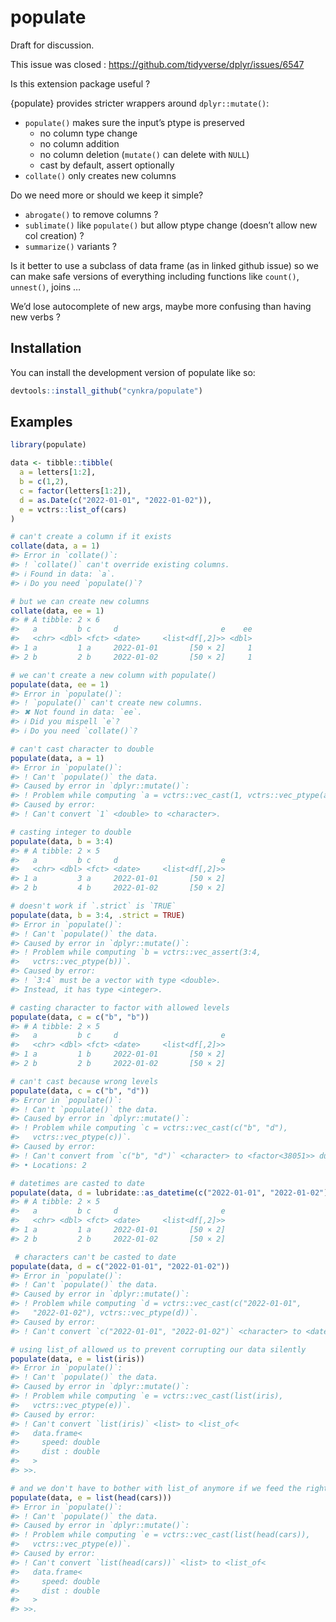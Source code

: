 
<!-- README.md is generated from README.Rmd. Please edit that file -->

# populate

Draft for discussion.

This issue was closed : <https://github.com/tidyverse/dplyr/issues/6547>

Is this extension package useful ?

{populate} provides stricter wrappers around `dplyr::mutate()`:

- `populate()` makes sure the input’s ptype is preserved
  - no column type change
  - no column addition
  - no column deletion (`mutate()` can delete with `NULL`)
  - cast by default, assert optionally
- `collate()` only creates new columns

Do we need more or should we keep it simple?

- `abrogate()` to remove columns ?
- `sublimate()` like `populate()` but allow ptype change (doesn’t allow
  new col creation) ?
- `summarize()` variants ?

Is it better to use a subclass of data frame (as in linked github issue)
so we can make safe versions of everything including functions like
`count()`, `unnest()`, joins …

We’d lose autocomplete of new args, maybe more confusing than having new
verbs ?

## Installation

You can install the development version of populate like so:

``` r
devtools::install_github("cynkra/populate")
```

## Examples

``` r
library(populate)

data <- tibble::tibble(
  a = letters[1:2],
  b = c(1,2), 
  c = factor(letters[1:2]), 
  d = as.Date(c("2022-01-01", "2022-01-02")), 
  e = vctrs::list_of(cars)
)

# can't create a column if it exists
collate(data, a = 1) 
#> Error in `collate()`:
#> ! `collate()` can't override existing columns.
#> ℹ Found in data: `a`.
#> ℹ Do you need `populate()`?

# but we can create new columns
collate(data, ee = 1) 
#> # A tibble: 2 × 6
#>   a         b c     d                       e    ee
#>   <chr> <dbl> <fct> <date>     <list<df[,2]>> <dbl>
#> 1 a         1 a     2022-01-01       [50 × 2]     1
#> 2 b         2 b     2022-01-02       [50 × 2]     1

# we can't create a new column with populate()
populate(data, ee = 1) 
#> Error in `populate()`:
#> ! `populate()` can't create new columns.
#> ✖ Not found in data: `ee`.
#> ℹ Did you mispell `e`?
#> ℹ Do you need `collate()`?

# can't cast character to double
populate(data, a = 1)
#> Error in `populate()`:
#> ! Can't `populate()` the data.
#> Caused by error in `dplyr::mutate()`:
#> ! Problem while computing `a = vctrs::vec_cast(1, vctrs::vec_ptype(a))`.
#> Caused by error:
#> ! Can't convert `1` <double> to <character>.

# casting integer to double
populate(data, b = 3:4) 
#> # A tibble: 2 × 5
#>   a         b c     d                       e
#>   <chr> <dbl> <fct> <date>     <list<df[,2]>>
#> 1 a         3 a     2022-01-01       [50 × 2]
#> 2 b         4 b     2022-01-02       [50 × 2]

# doesn't work if `.strict` is `TRUE`
populate(data, b = 3:4, .strict = TRUE) 
#> Error in `populate()`:
#> ! Can't `populate()` the data.
#> Caused by error in `dplyr::mutate()`:
#> ! Problem while computing `b = vctrs::vec_assert(3:4,
#>   vctrs::vec_ptype(b))`.
#> Caused by error:
#> ! `3:4` must be a vector with type <double>.
#> Instead, it has type <integer>.

# casting character to factor with allowed levels
populate(data, c = c("b", "b")) 
#> # A tibble: 2 × 5
#>   a         b c     d                       e
#>   <chr> <dbl> <fct> <date>     <list<df[,2]>>
#> 1 a         1 b     2022-01-01       [50 × 2]
#> 2 b         2 b     2022-01-02       [50 × 2]

# can't cast because wrong levels
populate(data, c = c("b", "d")) 
#> Error in `populate()`:
#> ! Can't `populate()` the data.
#> Caused by error in `dplyr::mutate()`:
#> ! Problem while computing `c = vctrs::vec_cast(c("b", "d"),
#>   vctrs::vec_ptype(c))`.
#> Caused by error:
#> ! Can't convert from `c("b", "d")` <character> to <factor<38051>> due to loss of generality.
#> • Locations: 2

# datetimes are casted to date
populate(data, d = lubridate::as_datetime(c("2022-01-01", "2022-01-02"))) 
#> # A tibble: 2 × 5
#>   a         b c     d                       e
#>   <chr> <dbl> <fct> <date>     <list<df[,2]>>
#> 1 a         1 a     2022-01-01       [50 × 2]
#> 2 b         2 b     2022-01-02       [50 × 2]

 # characters can't be casted to date
populate(data, d = c("2022-01-01", "2022-01-02"))
#> Error in `populate()`:
#> ! Can't `populate()` the data.
#> Caused by error in `dplyr::mutate()`:
#> ! Problem while computing `d = vctrs::vec_cast(c("2022-01-01",
#>   "2022-01-02"), vctrs::vec_ptype(d))`.
#> Caused by error:
#> ! Can't convert `c("2022-01-01", "2022-01-02")` <character> to <date>.

# using list_of allowed us to prevent corrupting our data silently
populate(data, e = list(iris)) 
#> Error in `populate()`:
#> ! Can't `populate()` the data.
#> Caused by error in `dplyr::mutate()`:
#> ! Problem while computing `e = vctrs::vec_cast(list(iris),
#>   vctrs::vec_ptype(e))`.
#> Caused by error:
#> ! Can't convert `list(iris)` <list> to <list_of<
#>   data.frame<
#>     speed: double
#>     dist : double
#>   >
#> >>.

# and we don't have to bother with list_of anymore if we feed the right format
populate(data, e = list(head(cars))) 
#> Error in `populate()`:
#> ! Can't `populate()` the data.
#> Caused by error in `dplyr::mutate()`:
#> ! Problem while computing `e = vctrs::vec_cast(list(head(cars)),
#>   vctrs::vec_ptype(e))`.
#> Caused by error:
#> ! Can't convert `list(head(cars))` <list> to <list_of<
#>   data.frame<
#>     speed: double
#>     dist : double
#>   >
#> >>.
```
